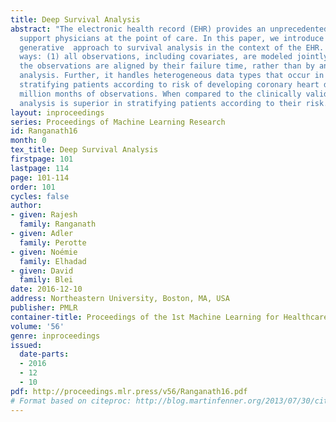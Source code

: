 ```yaml
---
title: Deep Survival Analysis
abstract: "The electronic health record (EHR) provides an unprecedented opportunity to build actionable tools to 
  support physicians at the point of care. In this paper, we introduce deep survival analysis, a hierarchical 
  generative  approach to survival analysis in the context of the EHR. It departs from previous approaches in two main 
  ways: (1) all observations, including covariates, are modeled jointly conditioned on a rich latent structure; and (2) 
  the observations are aligned by their failure time, rather than by an arbitrary time zero as in traditional survival 
  analysis. Further, it handles heterogeneous data types that occur in the EHR. We validate deep survival analysis by 
  stratifying patients according to risk of developing coronary heart disease (CHD) on 313,000 patients corresponding to 5.5
  million months of observations. When compared to the clinically validated Framingham CHD risk score, deep survival 
  analysis is superior in stratifying patients according to their risk."
layout: inproceedings
series: Proceedings of Machine Learning Research
id: Ranganath16
month: 0
tex_title: Deep Survival Analysis
firstpage: 101
lastpage: 114
page: 101-114
order: 101
cycles: false
author:
- given: Rajesh
  family: Ranganath
- given: Adler
  family: Perotte
- given: Noémie
  family: Elhadad
- given: David
  family: Blei
date: 2016-12-10
address: Northeastern University, Boston, MA, USA
publisher: PMLR
container-title: Proceedings of the 1st Machine Learning for Healthcare Conference
volume: '56'
genre: inproceedings
issued:
  date-parts:
  - 2016
  - 12
  - 10
pdf: http://proceedings.mlr.press/v56/Ranganath16.pdf
# Format based on citeproc: http://blog.martinfenner.org/2013/07/30/citeproc-yaml-for-bibliographies/
---
```

